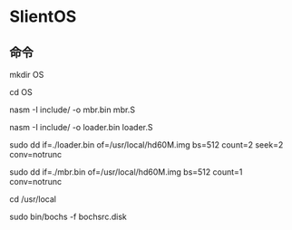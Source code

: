 # SlientOS

## 命令

mkdir OS

cd OS

nasm -I include/ -o mbr.bin mbr.S

nasm -I include/ -o loader.bin loader.S

sudo dd if=./loader.bin of=/usr/local/hd60M.img bs=512 count=2 seek=2 conv=notrunc

sudo dd if=./mbr.bin of=/usr/local/hd60M.img bs=512 count=1 conv=notrunc

cd /usr/local

sudo bin/bochs -f bochsrc.disk
